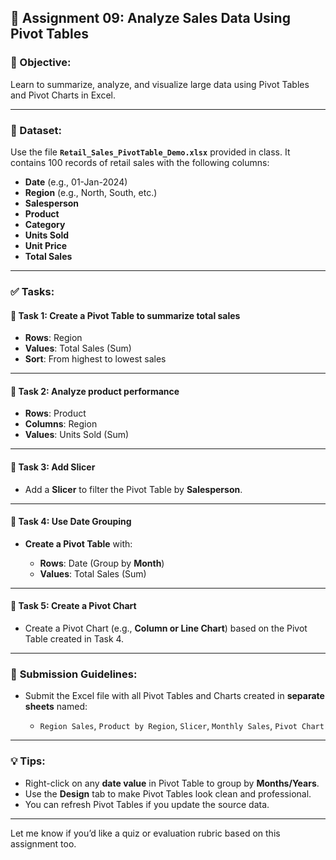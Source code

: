 ## 📘 **Assignment 09: Analyze Sales Data Using Pivot Tables**

### 🎯 Objective:

Learn to summarize, analyze, and visualize large data using Pivot Tables and Pivot Charts in Excel.

---

### 📁 Dataset:

Use the file **`Retail_Sales_PivotTable_Demo.xlsx`** provided in class. It contains 100 records of retail sales with the following columns:

- **Date** (e.g., 01-Jan-2024)
- **Region** (e.g., North, South, etc.)
- **Salesperson**
- **Product**
- **Category**
- **Units Sold**
- **Unit Price**
- **Total Sales**

---

### ✅ **Tasks:**

#### 🔹 **Task 1: Create a Pivot Table to summarize total sales**

- **Rows**: Region
- **Values**: Total Sales (Sum)
- **Sort**: From highest to lowest sales

---

#### 🔹 **Task 2: Analyze product performance**

- **Rows**: Product
- **Columns**: Region
- **Values**: Units Sold (Sum)

---

#### 🔹 **Task 3: Add Slicer**

- Add a **Slicer** to filter the Pivot Table by **Salesperson**.

---

#### 🔹 **Task 4: Use Date Grouping**

- **Create a Pivot Table** with:

  - **Rows**: Date (Group by **Month**)
  - **Values**: Total Sales (Sum)

---

#### 🔹 **Task 5: Create a Pivot Chart**

- Create a Pivot Chart (e.g., **Column or Line Chart**) based on the Pivot Table created in Task 4.

---

### 📝 **Submission Guidelines:**

- Submit the Excel file with all Pivot Tables and Charts created in **separate sheets** named:

  - `Region Sales`, `Product by Region`, `Slicer`, `Monthly Sales`, `Pivot Chart`

---

### 💡 Tips:

- Right-click on any **date value** in Pivot Table to group by **Months/Years**.
- Use the **Design** tab to make Pivot Tables look clean and professional.
- You can refresh Pivot Tables if you update the source data.

---

Let me know if you’d like a quiz or evaluation rubric based on this assignment too.
